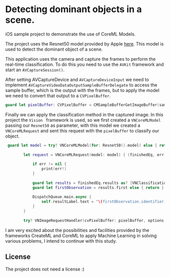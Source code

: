 # Detecting dominant objects in a scene.
iOS sample project to demonstrate the use of CoreML Models.

The project uses the Resnet50 model provided by Apple [here](https://developer.apple.com/machine-learning/models/). This model is used to detect the dominant object of a scene.

This application uses the camera and capture the frames to perform the real-time classification. To do this you need to use the ```AVKit``` framework and start an ```AVCaptureSession()```.

After setting AVCaptureDevice and ```AVCaptureDeviceInput``` we need to implement ```AVCaptureVideoDataOutputSampleBufferDelegate``` to access the sample buffer, which is the output with the frames, but to apply the model we need to convert that output to a ```CVPixelBuffer```.

```swift
guard let pixelBuffer: CVPixelBuffer = CMSampleBufferGetImageBuffer(sampleBuffer) else { return }
```
Finally we can apply the classification method in the captured image. In this project the ```Vision ``` framework is used, so we first created a ```VNCoreMLModel``` passing our ```Resnet50``` as parameter, with this model we created a ```VNCoreMLRequest``` and sent this request with the ```pixelBuffer``` to classify our object.

```swift
 guard let model = try? VNCoreMLModel(for: Resnet50().model) else { return }
        
        let request = VNCoreMLRequest(model: model) { (finishedEq, err) in
            
            if err != nil {
                print(err!)
            }
            
            guard let results = finishedEq.results as? [VNClassificationObservation] else { return }
            guard let firstObservation = results.first else { return }
            
            DispatchQueue.main.async {
                self.resultLabel.text = "\(firstObservation.identifier), \(firstObservation.confidence)"
            }
        }
        
        try? VNImageRequestHandler(cvPixelBuffer: pixelBuffer, options: [:]).perform([request])
```

I am very excited about the possibilities and facilities provided by the frameworks CreateML and CoreML to apply Machine Learning in solving various problems, I intend to continue with this study.


## License

The project does not need a license :)

